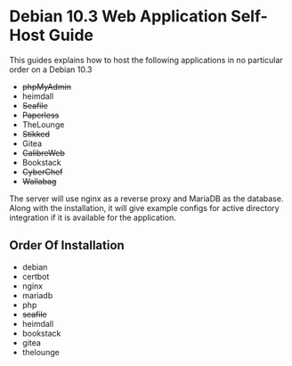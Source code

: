# Debian 10.3 Web Application Self-Host Guide

This guides explains how to host the following applications in no particular order on a Debian 10.3

- ~~phpMyAdmin~~
- heimdall
- ~~Seafile~~
- ~~Paperless~~
- TheLounge
- ~~Stikked~~
- Gitea
- ~~CalibreWeb~~
- Bookstack
- ~~CyberChef~~
- ~~Wallabag~~

The server will use nginx as a reverse proxy and MariaDB as the database. Along with the installation, it will give example configs for active directory integration if it is available for the application.

## Order Of Installation

- debian
- certbot
- nginx
- mariadb
- php
- ~~seafile~~
- heimdall
- bookstack
- gitea
- thelounge